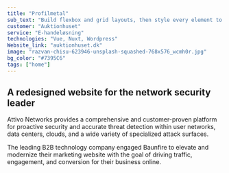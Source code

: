 ```yaml
---
title: "Profilmetal"
sub_text: "Build flexbox and grid layouts, then style every element to perfection"
customer: "Auktionhuset"
service: "E-handeløsning"
technologies: "Vue, Nuxt, Wordpress"
Website_link: "auktionhuset.dk"
image: "razvan-chisu-623946-unsplash-squashed-768x576_wcmh0r.jpg"
bg_color: "#7395C6"
tags: ["home"]
---
```


## A redesigned website for the network security leader

Attivo Networks provides a comprehensive and customer-proven platform for proactive security and accurate threat detection within user networks, data centers, clouds, and a wide variety of specialized attack surfaces.

The leading B2B technology company engaged Baunfire to elevate and modernize their marketing website with the goal of driving traffic, engagement, and conversion for their business online.